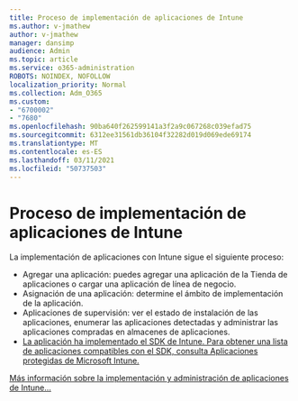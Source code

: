 ```yaml
---
title: Proceso de implementación de aplicaciones de Intune
ms.author: v-jmathew
author: v-jmathew
manager: dansimp
audience: Admin
ms.topic: article
ms.service: o365-administration
ROBOTS: NOINDEX, NOFOLLOW
localization_priority: Normal
ms.collection: Adm_O365
ms.custom:
- "6700002"
- "7680"
ms.openlocfilehash: 90ba640f262599141a3f2a9c067268c039efad75
ms.sourcegitcommit: 6312ee31561db36104f32282d019d069ede69174
ms.translationtype: MT
ms.contentlocale: es-ES
ms.lasthandoff: 03/11/2021
ms.locfileid: "50737503"
---
```

# <a name="intune-app-deployment-process"></a>Proceso de implementación de aplicaciones de Intune

La implementación de aplicaciones con Intune sigue el siguiente proceso:

- Agregar una aplicación: puedes agregar una aplicación de la Tienda de aplicaciones o cargar una aplicación de línea de negocio.
- Asignación de una aplicación: determine el ámbito de implementación de la aplicación.
- Aplicaciones de supervisión: ver el estado de instalación de las aplicaciones, enumerar las aplicaciones detectadas y administrar las aplicaciones compradas en almacenes de aplicaciones.
- [La aplicación ha implementado el SDK de Intune. Para obtener una lista de aplicaciones compatibles con el SDK, consulta Aplicaciones protegidas de Microsoft Intune.](https://docs.microsoft.com/mem/intune/apps/apps-supported-intune-apps)

[Más información sobre la implementación y administración de aplicaciones de Intune...](https://docs.microsoft.com/mem/intune/apps/app-management)

